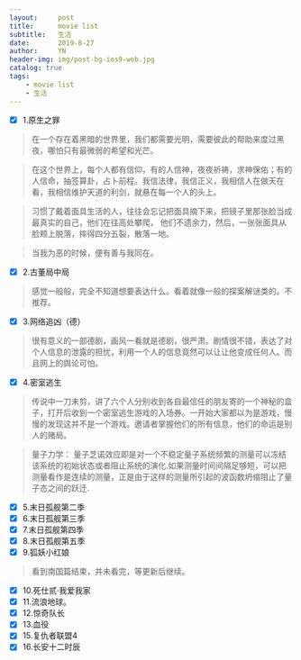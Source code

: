 ```yaml
---
layout:     post
title:      movie list
subtitle:   生活
date:       2019-8-27
author:     YN
header-img: img/post-bg-ios9-web.jpg
catalog: true
tags:
    - movie list
    - 生活
---  
```


- [x] 1.原生之罪  

>    在一个存在着黑暗的世界里，我们都需要光明，需要彼此的帮助来度过黑夜，哪怕只有最微弱的希望和光芒。  

>   在这个世界上，每个人都有信仰，有的人信神，夜夜祈祷，求神保佑；有的人信命，抽签算卦，占卜前程。我信法律，我信正义，我相信人在做天在看，我相信维护天道的利剑，就悬在每一个人的头上。  

>    习惯了戴着面具生活的人，往往会忘记把面具摘下来，把镜子里那张脸当成最真实的自己，他们在往高处攀爬，
    他们不遗余力，然后，一张张面具从脸颊上脱落，摔得四分五裂，散落一地。  
    
>    当我为恶的时候，便有善与我同在。

- [x] 2.古董局中局   

> 感觉一般般，完全不知道想要表达什么。看着就像一般的探案解谜类的。不推荐。  

- [x] 3.网络追凶（德）

> 很有意义的一部德剧，画风一看就是德剧，很严肃。剧情很不错，表达了对个人信息的泄露的担忧，利用一个人的信息竟然可以让让他变成任何人。而且网上的舆论可怕。  

- [x] 4.密室逃生   

> 传说中一刀未剪，讲了六个人分别收到各自最信任的朋友寄的一个神秘的盒子，打开后收到一个密室逃生游戏的入场券。一开始大家都以为是游戏，慢慢的发现这并不是一个游戏。邀请者掌握他们的所有信息，他们的命运是别人的赌局。  

> 量子力学： 量子芝诺效应即是对一个不稳定量子系统频繁的测量可以冻结该系统的初始状态或者阻止系统的演化.如果测量时间间隔足够短，可以把测量看作是连续的测量，正是由于这样的测量所引起的波函数坍缩阻止了量子态之间的跃迁.

- [x] 5.末日孤舰第二季
- [x] 6.末日孤舰第三季
- [x] 7.末日孤舰第四季
- [x] 8.末日孤舰第五季
- [x] 9.狐妖小红娘  
> 看到南国篇结束，并未看完，等更新后继续。
- [x] 10.死仕贰·我爱我家
- [x] 11.流浪地球。
- [x] 12.惊奇队长
- [x] 13.血役
- [x] 15.复仇者联盟4
- [x] 16.长安十二时辰
